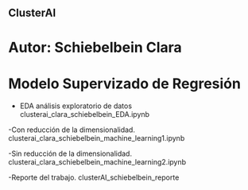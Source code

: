 ## ClusterAI
# Autor: Schiebelbein Clara

# Modelo Supervizado de Regresión 
- EDA análisis exploratorio de datos
  clusterai_clara_schiebelbein_EDA.ipynb

-Con reducción de la dimensionalidad. 
  clusterai_clara_schiebelbein_machine_learning1.ipynb

-Sin reducción de la dimensionalidad.
  clusterai_clara_schiebelbein_machine_learning2.ipynb

-Reporte del trabajo.
  clusterAI_schiebelbein_reporte
  
  
